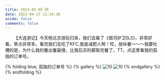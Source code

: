 ```yaml
---
title: 2023-05-05 阴
date: 2023-04-27 12:34:30
aside: false
comments: false
---
```



&ensp;&ensp;&ensp;&ensp;【大连游记】今天杨北京游玩归来，我们去看了《银河护卫队3》，非常好看，笑点非常多。看完我们去吃了KFC,我是减肥人啊！哎，放纵餐～～～我要吐槽的是，为什么我的餐出餐最慢，比我后买的都取完餐了，TT。点这里看我的孤独的订单号。

{% folding blue, 孤独的订单号 %}
{% gallery %}
![10](https://img.codertoro.top/Bucket/img/daily/2023/05/0505/WechatIMG563.jpeg)
![10](https://img.codertoro.top/Bucket/img/daily/2023/05/0505/WechatIMG564.jpeg)
{% endgallery %}
{% endfolding %}
